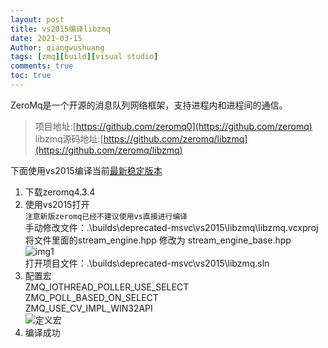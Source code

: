 ```yaml
---
layout: post
title: vs2015编译libzmq
date: 2021-03-15
Author: qiangwushuang 
tags: [zmq][build][visual studio]
comments: true
toc: true
---
```


ZeroMq是一个开源的消息队列网络框架，支持进程内和进程间的通信。  
> 项目地址:[https://github.com/zeromq0](https://github.com/zeromq)  
> libzmq源码地址:[https://github.com/zeromq/libzmq](https://github.com/zeromq/libzmq)  

下面使用vs2015编译当前[最新稳定版本](https://github.com/zeromq/libzmq/releases/download/v4.3.4/zeromq-4.3.4.zip)  

1. 下载zeromq4.3.4  
2. 使用vs2015打开  
```注意新版zeromq已经不建议使用vs直接进行编译```  
手动修改文件：.\builds\deprecated-msvc\vs2015\libzmq\libzmq.vcxproj  
将文件里面的stream_engine.hpp 修改为 stream_engine_base.hpp  
![img1](https://tva1.sinaimg.cn/large/8343d05bgy1gokj9dr3rzj20i305uwf4.jpg)  
打开项目文件：.\builds\deprecated-msvc\vs2015\libzmq.sln  
3. 配置宏  
ZMQ_IOTHREAD_POLLER_USE_SELECT  
ZMQ_POLL_BASED_ON_SELECT  
ZMQ_USE_CV_IMPL_WIN32API  
![定义宏](https://tva1.sinaimg.cn/large/8343d05bgy1gokjbs6dd5j21080ahdgd.jpg)  
4. 编译成功  